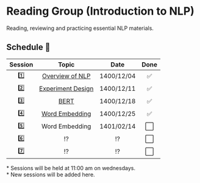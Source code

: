 # Reading Group (Introduction to NLP)
Reading, reviewing and practicing essential NLP materials.


## Schedule :date: ## 
|  Session   | Topic                 | Date          | Done                 | 
| :--------: | :-------------------: | :-----------: | :------------------: |
| :one:      | [Overview of NLP](http://phontron.com/class/anlp2021/schedule/class-introduction.html) | 1400/12/04  | :white_check_mark: |
| :two:      | [Experiment Design](https://drive.google.com/file/d/1qd0h_Tk3WuiB9Rta-7yryxkI_p7lWVqI/view) | 1400/12/11 | :white_check_mark: |
| :three:    | [BERT](https://arxiv.org/pdf/1810.04805.pdf) | 1400/12/18 | :white_check_mark: |
| :four:     | [Word Embedding](https://lena-voita.github.io/nlp_course.html#preview_word_emb) | 1400/12/25 | :white_check_mark: |
| :five:     | Word Embedding         | 1401/02/14 | :white_large_square: |
| :six:      | :interrobang:         | :interrobang: | :white_large_square: |
| :seven:    | :interrobang:         | :interrobang: | :white_large_square: |

\* Sessions will be held at 11:00 am on wednesdays. <br>
\* New sessions will be added here.
